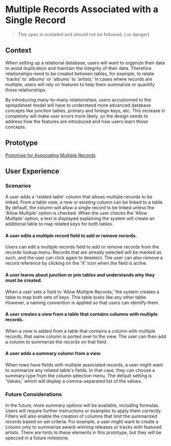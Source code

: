 # Multiple Records Associated with a Single Record

> This spec is outdated and should not be followed.
{.is-danger}

## Context
When setting up a relational database, users will want to organize their data to avoid duplication and maintain the integrity of their data. Therefore relationships need to be created between tables, for example, to relate 'tracks' to 'albums' or 'albums' to 'artists.' In cases where records are multiple, users will rely on features to help them summarize or quantify those relationships.

By introducing many-to-many relationships, users accustomed to the spreadsheet model will have to understand more advanced database concepts like junction tables, primary and foreign keys, etc. This increase in complexity will make user errors more likely, so the design needs to address how the features are introduced and how users learn those concepts. 

## Prototype
[Prototype for Associating Multiple Records](https://www.figma.com/proto/Uaf1ntcldzK2U41Jhw6vS2/Mathesar-MVP?page-id=5192%3A55284&node-id=5279%3A55303&viewport=324%2C48%2C0.66&scaling=contain&starting-point-node-id=5279%3A55303)

## User Experience

### Scenarios
A user adds a 'related table' column that allows multiple records to be linked.
From a table view, a new or existing column can be linked to a table. By default, the column will allow a single record to be linked unless the 'Allow Multiple' option is checked. 
When the user checks the 'Allow Multiple' option, a text is displayed explaining the system will create an additional table to map related keys for both tables.

#### A user edits a multiple record field to add or remove records.
Users can edit a multiple records field to add or remove records from the records lookup menu. Records that are already selected will be marked as such, and the user can click again to deselect.
The user can also remove a record reference by clicking on the 'X' icon when the field is active.

#### A user learns about junction or join tables and understands why they must be created.
When a user sets a field to 'Allow Multiple Records,' the system creates a table to map both sets of keys. This table looks like any other table. However, a naming convention is applied so that users can identify them.

#### A user creates a view from a table that contains columns with multiple records.
When a view is added from a table that contains a column with multiple records, that same column is ported over to the view. The user can then add a column to summarize the records on that field.

#### A user adds a summary column from a view.
When rows have fields with multiple associated records, a user might want to summarize any related table's fields. In that case, they can choose a summary type from the column selection menu. The default setting is 'Values,' which will display a comma-separated list of the values. 

### Future Considerations
In the future, more summary options will be available, including formulas. Users will require further instructions or examples to apply them correctly. Filters will also enable the creation of columns that limit the summarized records based on set criteria. For example, a user might want to create a column only to summarize award-winning releases or tracks with featured artists. There are hints to these elements in this prototype, but they will be specced in a future milestone.